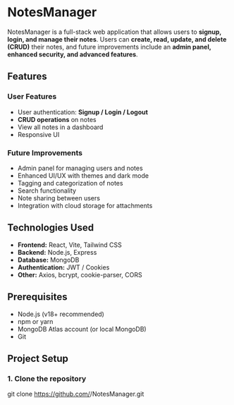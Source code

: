 # NotesManager

NotesManager is a full-stack web application that allows users to **signup, login, and manage their notes**. Users can **create, read, update, and delete (CRUD)** their notes, and future improvements include an **admin panel, enhanced security, and advanced features**.

## Features

### User Features
- User authentication: **Signup / Login / Logout**
- **CRUD operations** on notes
- View all notes in a dashboard
- Responsive UI

### Future Improvements
- Admin panel for managing users and notes
- Enhanced UI/UX with themes and dark mode
- Tagging and categorization of notes
- Search functionality
- Note sharing between users
- Integration with cloud storage for attachments


## Technologies Used
- **Frontend:** React, Vite, Tailwind CSS
- **Backend:** Node.js, Express
- **Database:** MongoDB
- **Authentication:** JWT / Cookies
- **Other:** Axios, bcrypt, cookie-parser, CORS

## Prerequisites
- Node.js (v18+ recommended)
- npm or yarn
- MongoDB Atlas account (or local MongoDB)
- Git

## Project Setup

### 1. Clone the repository

git clone https://github.com/<your-username>/NotesManager.git


